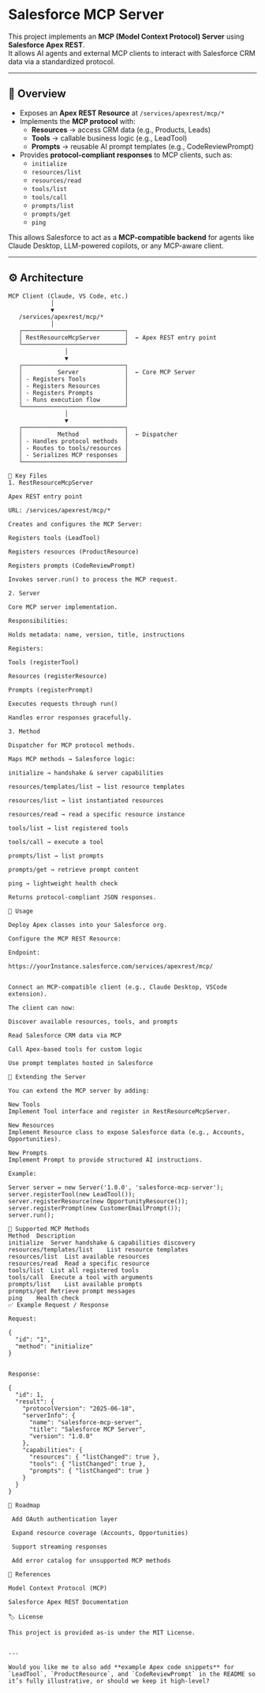 # Salesforce MCP Server

This project implements an **MCP (Model Context Protocol) Server** using **Salesforce Apex REST**.  
It allows AI agents and external MCP clients to interact with Salesforce CRM data via a standardized protocol.

---

## 📌 Overview

- Exposes an **Apex REST Resource** at `/services/apexrest/mcp/*`
- Implements the **MCP protocol** with:
  - **Resources** → access CRM data (e.g., Products, Leads)
  - **Tools** → callable business logic (e.g., LeadTool)
  - **Prompts** → reusable AI prompt templates (e.g., CodeReviewPrompt)
- Provides **protocol-compliant responses** to MCP clients, such as:
  - `initialize`
  - `resources/list`
  - `resources/read`
  - `tools/list`
  - `tools/call`
  - `prompts/list`
  - `prompts/get`
  - `ping`

This allows Salesforce to act as a **MCP-compatible backend** for agents like Claude Desktop, LLM-powered copilots, or any MCP-aware client.

---

## ⚙️ Architecture

```text
MCP Client (Claude, VS Code, etc.)
            │
            ▼
   /services/apexrest/mcp/*
            │
   ┌─────────────────────────────┐
   │ RestResourceMcpServer       │  ← Apex REST entry point
   └─────────────────────────────┘
                │
                ▼
   ┌─────────────────────────────┐
   │          Server             │  ← Core MCP Server
   │ - Registers Tools           │
   │ - Registers Resources       │
   │ - Registers Prompts         │
   │ - Runs execution flow       │
   └─────────────────────────────┘
                │
                ▼
   ┌─────────────────────────────┐
   │          Method             │  ← Dispatcher
   │ - Handles protocol methods  │
   │ - Routes to tools/resources │
   │ - Serializes MCP responses  │
   └─────────────────────────────┘

📂 Key Files
1. RestResourceMcpServer

Apex REST entry point

URL: /services/apexrest/mcp/*

Creates and configures the MCP Server:

Registers tools (LeadTool)

Registers resources (ProductResource)

Registers prompts (CodeReviewPrompt)

Invokes server.run() to process the MCP request.

2. Server

Core MCP server implementation.

Responsibilities:

Holds metadata: name, version, title, instructions

Registers:

Tools (registerTool)

Resources (registerResource)

Prompts (registerPrompt)

Executes requests through run()

Handles error responses gracefully.

3. Method

Dispatcher for MCP protocol methods.

Maps MCP methods → Salesforce logic:

initialize → handshake & server capabilities

resources/templates/list → list resource templates

resources/list → list instantiated resources

resources/read → read a specific resource instance

tools/list → list registered tools

tools/call → execute a tool

prompts/list → list prompts

prompts/get → retrieve prompt content

ping → lightweight health check

Returns protocol-compliant JSON responses.

🚀 Usage

Deploy Apex classes into your Salesforce org.

Configure the MCP REST Resource:

Endpoint:

https://yourInstance.salesforce.com/services/apexrest/mcp/


Connect an MCP-compatible client (e.g., Claude Desktop, VSCode extension).

The client can now:

Discover available resources, tools, and prompts

Read Salesforce CRM data via MCP

Call Apex-based tools for custom logic

Use prompt templates hosted in Salesforce

🔧 Extending the Server

You can extend the MCP server by adding:

New Tools
Implement Tool interface and register in RestResourceMcpServer.

New Resources
Implement Resource class to expose Salesforce data (e.g., Accounts, Opportunities).

New Prompts
Implement Prompt to provide structured AI instructions.

Example:

Server server = new Server('1.0.0', 'salesforce-mcp-server');
server.registerTool(new LeadTool());
server.registerResource(new OpportunityResource());
server.registerPrompt(new CustomerEmailPrompt());
server.run();

📜 Supported MCP Methods
Method	Description
initialize	Server handshake & capabilities discovery
resources/templates/list	List resource templates
resources/list	List available resources
resources/read	Read a specific resource
tools/list	List all registered tools
tools/call	Execute a tool with arguments
prompts/list	List available prompts
prompts/get	Retrieve prompt messages
ping	Health check
✅ Example Request / Response

Request:

{
  "id": "1",
  "method": "initialize"
}


Response:

{
  "id": 1,
  "result": {
    "protocolVersion": "2025-06-18",
    "serverInfo": {
      "name": "salesforce-mcp-server",
      "title": "Salesforce MCP Server",
      "version": "1.0.0"
    },
    "capabilities": {
      "resources": { "listChanged": true },
      "tools": { "listChanged": true },
      "prompts": { "listChanged": true }
    }
  }
}

🧩 Roadmap

 Add OAuth authentication layer

 Expand resource coverage (Accounts, Opportunities)

 Support streaming responses

 Add error catalog for unsupported MCP methods

📖 References

Model Context Protocol (MCP)

Salesforce Apex REST Documentation

🏷 License

This project is provided as-is under the MIT License.


---

Would you like me to also add **example Apex code snippets** for `LeadTool`, `ProductResource`, and `CodeReviewPrompt` in the README so it’s fully illustrative, or should we keep it high-level?

